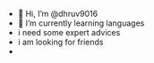 - 👋 Hi, I’m @dhruv9016
- 🌱 I’m currently learning languages
- i need some expert advices
- i am looking for friends
- 
<!---
dhruv9016/dhruv9016 is a ✨ special ✨ repository because its `README.md` (this file) appears on your GitHub profile.
You can click the Preview link to take a look at your changes.
--->
